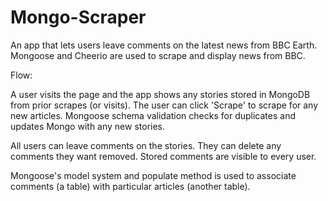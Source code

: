 # Mongo-Scraper

An app that lets users leave comments on the latest news from BBC Earth. Mongoose and Cheerio are used to scrape and display news from BBC.

Flow:

A user visits the page and the app shows any stories stored in MongoDB from prior scrapes (or visits). The user can click 'Scrape' to scrape for any new articles. Mongoose schema validation checks for duplicates and updates Mongo with any new stories.

All users can leave comments on the stories. They can delete any comments they want removed. Stored comments are visible to every user.

Mongoose's model system and populate method is used to associate comments (a table) with particular articles (another table).
